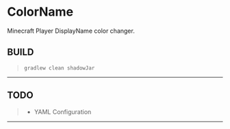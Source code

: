 # ColorName
Minecraft Player DisplayName color changer.

## BUILD

> `gradlew clean shadowJar`

---

## TODO

> - YAML Configuration

---
